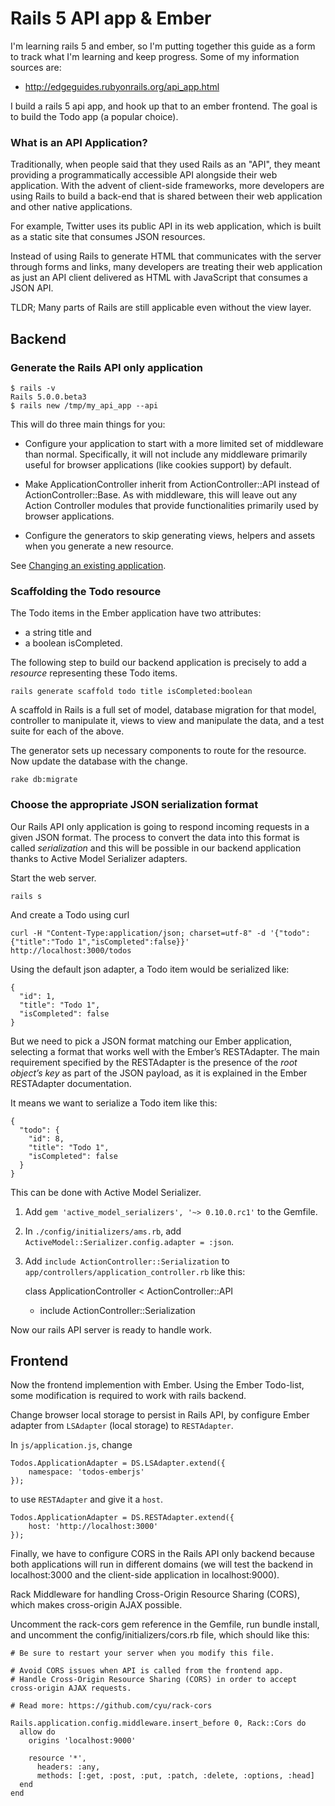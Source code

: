 Rails 5 API app & Ember
=======================

I'm learning rails 5 and ember, so I'm putting together this guide as a form to track what I'm learning and keep
progress. Some of my information sources are:

*   http://edgeguides.rubyonrails.org/api_app.html

I build a rails 5 api app, and hook up that to an ember frontend.
The goal is to build the Todo app (a popular choice).

### What is an API Application?

Traditionally, when people said that they used Rails as an "API", they meant providing a programmatically accessible
API alongside their web application. With the advent of client-side frameworks, more developers are using Rails to
build a back-end that is shared between their web application and other native applications.

For example, Twitter uses its public API in its web application, which is built as a static site that consumes JSON
resources.

Instead of using Rails to generate HTML that communicates with the server through forms and links, many developers are
treating their web application as just an API client delivered as HTML with JavaScript that consumes a JSON API.

TLDR; Many parts of Rails are still applicable even without the view layer.

Backend
-------------

### Generate the Rails API only application

    $ rails -v
    Rails 5.0.0.beta3
    $ rails new /tmp/my_api_app --api

This will do three main things for you:

*   Configure your application to start with a more limited set of middleware than normal. Specifically, it will not
    include any middleware primarily useful for browser applications (like cookies support) by default.

*   Make ApplicationController inherit from ActionController::API instead of ActionController::Base. As with
    middleware, this will leave out any Action Controller modules that provide functionalities primarily used by
    browser applications.

*   Configure the generators to skip generating views, helpers and assets when you generate a new resource.

See [Changing an existing application](http://edgeguides.rubyonrails.org/api_app.html).

### Scaffolding the Todo resource

The Todo items in the Ember application have two attributes:

*   a string title and
*   a boolean isCompleted.

The following step to build our backend application is precisely to add a _resource_ representing these Todo items.

    rails generate scaffold todo title isCompleted:boolean

A scaffold in Rails is a full set of model, database migration for that model, controller to manipulate it, views to
view and manipulate the data, and a test suite for each of the above.

The generator sets up necessary components to route for the resource. Now update the database with the change.

    rake db:migrate

### Choose the appropriate JSON serialization format

Our Rails API only application is going to respond incoming requests in a given JSON format. The process to convert the
data into this format is called _serialization_ and this will be possible in our backend application thanks to Active
Model Serializer adapters.

Start the web server.

    rails s

And create a Todo using curl

    curl -H "Content-Type:application/json; charset=utf-8" -d '{"todo": {"title":"Todo 1","isCompleted":false}}'
    http://localhost:3000/todos

Using the default json adapter, a Todo item would be serialized like:

    {
      "id": 1,
      "title": "Todo 1",
      "isCompleted": false
    }

But we need to pick a JSON format matching our Ember application, selecting a format that works well with the Ember’s
RESTAdapter.  The main requirement specified by the RESTAdapter is the presence of the _root object’s key_ as part of
the JSON payload, as it is explained in the Ember RESTAdapter documentation.

It means we want to serialize a Todo item like this:

    {
      "todo": {
        "id": 8,
        "title": "Todo 1",
        "isCompleted": false
      }
    }

This can be done with Active Model Serializer.

1.  Add `gem 'active_model_serializers', '~> 0.10.0.rc1'` to the Gemfile.
2.  In `./config/initializers/ams.rb`, add `ActiveModel::Serializer.config.adapter = :json`.
3.  Add `include ActionController::Serialization` to `app/controllers/application_controller.rb` like this:

    class ApplicationController < ActionController::API
    +    include ActionController::Serialization

Now our rails API server is ready to handle work.


Frontend
-------------

Now the frontend implemention with Ember. Using the Ember Todo-list, some modification is required to work with rails
backend.

Change browser local storage to persist in Rails API, by configure Ember adapter from `LSAdapter` (local storage)
to `RESTAdapter`.

In `js/application.js`, change

    Todos.ApplicationAdapter = DS.LSAdapter.extend({
        namespace: 'todos-emberjs'
    });

to use `RESTAdapter` and give it a `host`.

    Todos.ApplicationAdapter = DS.RESTAdapter.extend({
        host: 'http://localhost:3000'
    });

Finally, we have to configure CORS in the Rails API only backend because both applications will run in different domains (we will test the backend in localhost:3000 and the client-side application in localhost:9000).

Rack Middleware for handling Cross-Origin Resource Sharing (CORS), which makes cross-origin AJAX possible.

Uncomment the rack-cors gem reference in the Gemfile, run bundle install, and uncomment the config/initializers/cors.rb
file, which should like this:

    # Be sure to restart your server when you modify this file.

    # Avoid CORS issues when API is called from the frontend app.
    # Handle Cross-Origin Resource Sharing (CORS) in order to accept cross-origin AJAX requests.

    # Read more: https://github.com/cyu/rack-cors

    Rails.application.config.middleware.insert_before 0, Rack::Cors do
      allow do
        origins 'localhost:9000'

        resource '*',
          headers: :any,
          methods: [:get, :post, :put, :patch, :delete, :options, :head]
      end
    end
